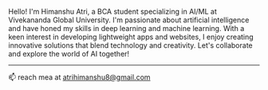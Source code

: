 Hello! I'm Himanshu Atri, a BCA student specializing in AI/ML at Vivekananda Global University. I'm passionate about artificial intelligence and have honed my skills in deep learning and machine learning. With a keen interest in developing lightweight apps and websites, I enjoy creating innovative solutions that blend technology and creativity. Let's collaborate and explore the world of AI together!

---

📫 reach mea at atrihimanshu8@gmail.com

<!---
Himanshu-Atri/Himanshu-Atri is a ✨ special ✨ repository because its `README.md` (this file) appears on your GitHub profile.
You can click the Preview link to take a look at your changes.
--->
